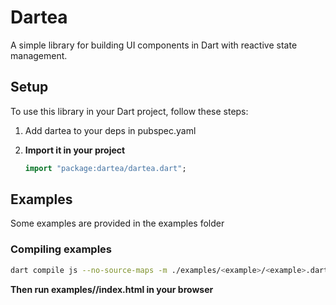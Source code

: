 # Dartea 

A simple library for building UI components in Dart with reactive state management.

## Setup

To use this library in your Dart project, follow these steps:

1. Add dartea to your deps in pubspec.yaml  
2. **Import it in your project**

   ```dart
   import "package:dartea/dartea.dart";
   ```

## Examples

Some examples are provided in the examples folder

### Compiling examples 

```bash
dart compile js --no-source-maps -m ./examples/<example>/<example>.dart -o ./examples/<example>/<example>.js -O4
```

**Then run examples/<example>/index.html in your browser**
